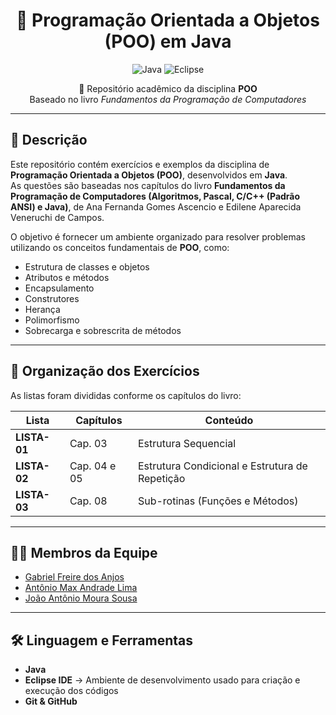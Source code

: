 <div align="center">

# 🚀 Programação Orientada a Objetos (POO) em Java  

![Java](https://img.shields.io/badge/Java-007396?style=for-the-badge&logo=coffeescript&logoColor=white)
![Eclipse](https://img.shields.io/badge/Eclipse-2C2255?style=for-the-badge&logo=eclipse&logoColor=white)

📘 Repositório acadêmico da disciplina **POO**  
Baseado no livro *Fundamentos da Programação de Computadores*  

</div>

---

## 📘 Descrição  
Este repositório contém exercícios e exemplos da disciplina de **Programação Orientada a Objetos (POO)**, desenvolvidos em **Java**.  
As questões são baseadas nos capítulos do livro **Fundamentos da Programação de Computadores (Algoritmos, Pascal, C/C++ (Padrão ANSI) e Java)**, de Ana Fernanda Gomes Ascencio e Edilene Aparecida Veneruchi de Campos.  

O objetivo é fornecer um ambiente organizado para resolver problemas utilizando os conceitos fundamentais de **POO**, como:  

- Estrutura de classes e objetos  
- Atributos e métodos  
- Encapsulamento  
- Construtores  
- Herança  
- Polimorfismo  
- Sobrecarga e sobrescrita de métodos  

---

## 📂 Organização dos Exercícios  

As listas foram divididas conforme os capítulos do livro:  

| Lista | Capítulos | Conteúdo |
|-------|-----------|----------|
| **LISTA-01** | Cap. 03 | Estrutura Sequencial |
| **LISTA-02** | Cap. 04 e 05 | Estrutura Condicional e Estrutura de Repetição |
| **LISTA-03** | Cap. 08 | Sub-rotinas (Funções e Métodos) |

---

## 👩‍💻 Membros da Equipe  
- [Gabriel Freire dos Anjos](https://github.com/gabrielfr7)  
- [Antônio Max Andrade Lima](https://github.com/maxlima13)  
- [João Antônio Moura Sousa](https://github.com/SrKkxz)  

---

## 🛠️ Linguagem e Ferramentas  
- **Java**  
- **Eclipse IDE** → Ambiente de desenvolvimento usado para criação e execução dos códigos  
- **Git & GitHub**  
